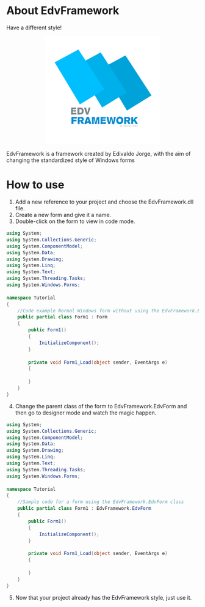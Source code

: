 # About EdvFramework
Have a different style!

<p align="center">
  <img src="logo_description.png" alt="Logo" width="300px"/>
</p>

EdvFramework is a framework created by Edivaldo Jorge, with the aim of changing the standardized style of Windows forms

# How to use
1. Add a new reference to your project and choose the EdvFramework.dll file.
2. Create a new form and give it a name.
3. Double-click on the form to view in code mode.

```csharp
using System;
using System.Collections.Generic;
using System.ComponentModel;
using System.Data;
using System.Drawing;
using System.Linq;
using System.Text;
using System.Threading.Tasks;
using System.Windows.Forms;

namespace Tutorial
{
    //Code example Normal Windows form without using the EdvFramework.EdvForm class
    public partial class Form1 : Form
    {
        public Form1()
        {
            InitializeComponent();
        }

        private void Form1_Load(object sender, EventArgs e)
        {

        }
    }
}
```

4. Change the parent class of the form to EdvFramework.EdvForm and then go to designer mode and watch the magic happen.
```csharp
using System;
using System.Collections.Generic;
using System.ComponentModel;
using System.Data;
using System.Drawing;
using System.Linq;
using System.Text;
using System.Threading.Tasks;
using System.Windows.Forms;

namespace Tutorial
{
    //Sample code for a form using the EdvFramework.EdvForm class
    public partial class Form1 : EdvFramework.EdvForm
    {
        public Form1()
        {
            InitializeComponent();
        }

        private void Form1_Load(object sender, EventArgs e)
        {

        }
    }
}
```

5. Now that your project already has the EdvFramework style, just use it.
